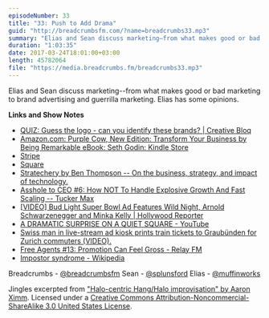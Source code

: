 ```yaml
---
episodeNumber: 33
title: "33: Push to Add Drama"
guid: "http://breadcrumbsfm.com/?name=breadcrumbs33.mp3"
summary: "Elias and Sean discuss marketing—from what makes good or bad marketing to brand advertising and guerrilla marketing. Elias has some opinions."
duration: "1:03:35"
date: 2017-03-24T18:01:00+03:00
length: 45782064
file: "https://media.breadcrumbs.fm/breadcrumbs33.mp3"
---
```

Elias and Sean discuss marketing--from what makes good or bad marketing to brand advertising and guerrilla marketing. Elias has some opinions.

**Links and Show Notes** 
- [ QUIZ: Guess the logo - can you identify these brands? | Creative Bloq](http://www.creativebloq.com/logo-design/quiz-can-you-guess-logo-1012976)
- [Amazon.com: Purple Cow, New Edition: Transform Your Business by Being Remarkable eBook: Seth Godin: Kindle Store](http://www.amazon.com/dp/B00316UMS0/?tag=breadcrumbsfm-20)
- [Stripe](https://stripe.com/)
- [Square](https://squareup.com/)
- [Stratechery by Ben Thompson -- On the business, strategy, and impact of technology.](https://stratechery.com/)
- [ Asshole to CEO #6: How NOT To Handle Explosive Growth And Fast Scaling -- Tucker Max](http://tuckermax.me/asshole-to-ceo-6-how-not-to-handle-explosive-growth-and-fast-scaling/)
- [ [VIDEO] Bud Light Super Bowl Ad Features Wild Night, Arnold Schwarzenegger and Minka Kelly | Hollywood Reporter](http://www.hollywoodreporter.com/news/video-bud-light-super-bowl-676065)
- [A DRAMATIC SURPRISE ON A QUIET SQUARE - YouTube](https://youtu.be/316AzLYfAzw)
- [ Swiss man in live-stream ad kiosk prints train tickets to Graubünden for Zurich commuters (VIDEO).](http://www.slate.com/articles/video/video/2015/07/swiss_man_in_live_stream_ad_kiosk_prints_train_tickets_to_graub_nden_for.html)
- [Free Agents #13: Promotion Can Feel Gross - Relay FM](https://www.relay.fm/freeagents/13)
- [Impostor syndrome - Wikipedia](https://en.wikipedia.org/wiki/Impostor_syndrome?wprov=sfsi1)

Breadcrumbs - [@breadcrumbsfm](https://twitter.com/breadcrumbsfm) Sean - [@splunsford](https://twitter.com/splunsford) Elias - [@muffinworks](https://twitter.com/muffinworks)

Jingles excerpted from [ "Halo-centric Hang/Halo improvisation" by Aaron Ximm](http://freemusicarchive.org/music/aaron_ximm/handpans_and_the_hang/). Licensed under a [Creative Commons Attribution-Noncommercial-ShareAlike 3.0 United States License](http://creativecommons.org/licenses/by-nc-sa/3.0/us/).